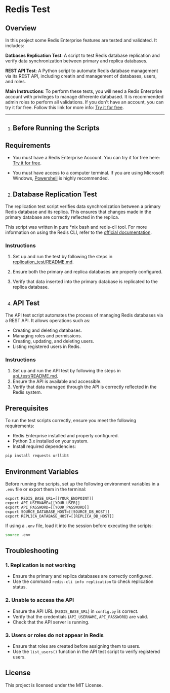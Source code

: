 # Redis Test

## Overview
In this project some Redis Enterprise features are tested and validated. It includes:

**Datbases Replication Test**: A script to test Redis database replication and verify data synchronization between primary and replica databases.

**REST API Test**: A Python script to automate Redis database management via its REST API, including creatin and management of databases, users, and roles.

**Main Instructions**: To perform these tests, you will need a Redis Enterprise account with privileges to manage difrerente databased. It is recommended admin roles to perform all validations. If you don't have an account, you can try it for free. Follow this link for more info: [Try it for free](https://redis.io/try-free/).

------------

1. ## Before Running the Scripts

## Requirements
* You must have a Redis Enterprise Account. You can try it for free here: [Try it for free](https://redis.io/try-free/).

* You must have access to a computer terminal. If you are using Microsoft Windows, [Powershell](https://learn.microsoft.com/en-us/powershell/scripting/install/installing-powershell-on-windows?view=powershell-7.5) is highly recommended.


2. ## Database Replication Test

The replication test script verifies data synchronization between a primary Redis database and its replica. This ensures that changes made in the primary database are correctly reflected in the replica.

This script was written in pure *nix bash and redis-cli tool. For more information on using the Redis CLI, refer to the [official documentation](https://redis.io/docs/latest/develop/tools/cli/).

### Instructions

1. Set up and run the test by following the steps in [replication_test/README.md](replication_test/README.md).
2. Ensure both the primary and replica databases are properly configured.
3. Verify that data inserted into the primary database is replicated to the replica database.

2. ## API Test

The API test script automates the process of managing Redis databases via a REST API. It allows operations such as:
- Creating and deleting databases.
- Managing roles and permissions.
- Creating, updating, and deleting users.
- Listing registered users in Redis.

### Instructions

1. Set up and run the API test by following the steps in [api_test/README.md](api_test/README.md).
2. Ensure the API is available and accessible.
3. Verify that data managed through the API is correctly reflected in the Redis system.

## Prerequisites
To run the test scripts correctly, ensure you meet the following requirements:

- Redis Enterprise installed and properly configured.
- Python 3.x installed on your system.
- Install required dependencies:

```bash
pip install requests urllib3
```

## Environment Variables
Before running the scripts, set up the following environment variables in a `.env` file or export them in the terminal:

```properties
export REDIS_BASE_URL=[[YOUR_ENDPOINT]]
export API_USERNAME=[[YOUR_USER]]
export API_PASSWORD=[[YOUR_PASSWORD]]
export SOURCE_DATABASE_HOST=[[SOURCE_DB_HOST]]
export REPLICA_DATABASE_HOST=[[REPLICA_DB_HOST]]
```

If using a `.env` file, load it into the session before executing the scripts:

```bash
source .env
```

## Troubleshooting
### 1. Replication is not working
- Ensure the primary and replica databases are correctly configured.
- Use the command `redis-cli info replication` to check replication status.

### 2. Unable to access the API
- Ensure the API URL (`REDIS_BASE_URL`) in `config.py` is correct.
- Verify that the credentials (`API_USERNAME`, `API_PASSWORD`) are valid.
- Check that the API server is running.

### 3. Users or roles do not appear in Redis
- Ensure that roles are created before assigning them to users.
- Use the `list_users()` function in the API test script to verify registered users.

## License
This project is licensed under the MIT License.

